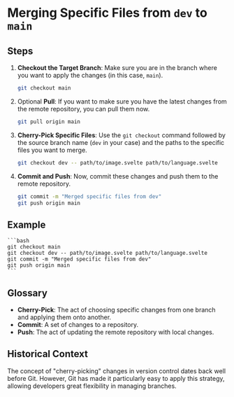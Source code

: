 # Merging Specific Files from `dev` to `main`

## Steps

1. **Checkout the Target Branch**: Make sure you are in the branch where you want to apply the changes (in this case, `main`).

    ```bash
    git checkout main
    ```

2. Optional **Pull**: If you want to make sure you have the latest changes from the remote repository, you can pull them now.

    ```bash
    git pull origin main
    ```

3. **Cherry-Pick Specific Files**: Use the `git checkout` command followed by the source branch name (`dev` in your case) and the paths to the specific files you want to merge.

    ```bash
    git checkout dev -- path/to/image.svelte path/to/language.svelte
    ```

4. **Commit and Push**: Now, commit these changes and push them to the remote repository.

    ```bash
    git commit -m "Merged specific files from dev"
    git push origin main
    ```

## Example

    ```bash
    git checkout main
    git checkout dev -- path/to/image.svelte path/to/language.svelte
    git commit -m "Merged specific files from dev"
    git push origin main
    ```

## Glossary
- **Cherry-Pick**: The act of choosing specific changes from one branch and applying them onto another.
- **Commit**: A set of changes to a repository.
- **Push**: The act of updating the remote repository with local changes.

## Historical Context
The concept of "cherry-picking" changes in version control dates back well before Git. However, Git has made it particularly easy to apply this strategy, allowing developers great flexibility in managing branches.
